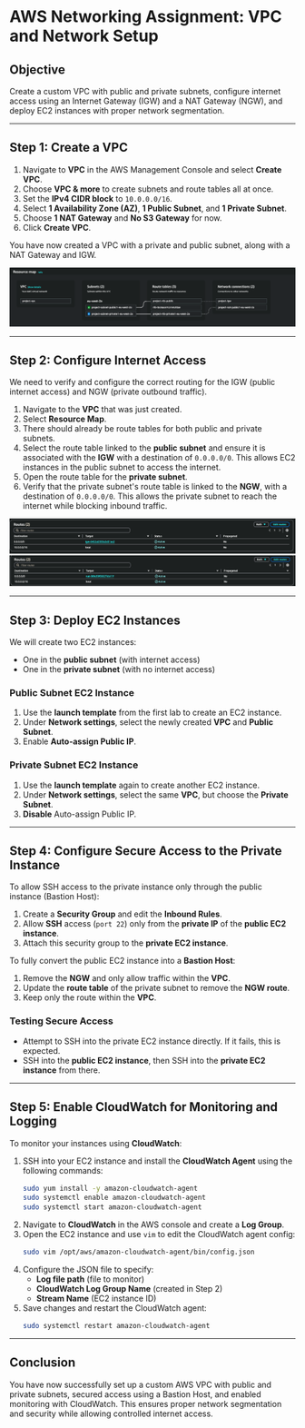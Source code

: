 # AWS Networking Assignment: VPC and Network Setup

## Objective
Create a custom VPC with public and private subnets, configure internet access using an Internet Gateway (IGW) and a NAT Gateway (NGW), and deploy EC2 instances with proper network segmentation.

---

## Step 1: Create a VPC
1. Navigate to **VPC** in the AWS Management Console and select **Create VPC**.
2. Choose **VPC & more** to create subnets and route tables all at once.
3. Set the **IPv4 CIDR block** to `10.0.0.0/16`.
4. Select **1 Availability Zone (AZ)**, **1 Public Subnet**, and **1 Private Subnet**.
5. Choose **1 NAT Gateway** and **No S3 Gateway** for now.
6. Click **Create VPC**.

You have now created a VPC with a private and public subnet, along with a NAT Gateway and IGW.

![Server](https://raw.githubusercontent.com/OusainouJ/DevoPS-Learning/main/AWS/images/vpc.png)

---

## Step 2: Configure Internet Access
We need to verify and configure the correct routing for the IGW (public internet access) and NGW (private outbound traffic).

1. Navigate to the **VPC** that was just created.
2. Select **Resource Map**.
3. There should already be route tables for both public and private subnets.
4. Select the route table linked to the **public subnet** and ensure it is associated with the **IGW** with a destination of `0.0.0.0/0`. This allows EC2 instances in the public subnet to access the internet.
5. Open the route table for the **private subnet**.
6. Verify that the private subnet's route table is linked to the **NGW**, with a destination of `0.0.0.0/0`. This allows the private subnet to reach the internet while blocking inbound traffic.

![Server](https://raw.githubusercontent.com/OusainouJ/DevoPS-Learning/main/AWS/images/public.png)
![Server](https://raw.githubusercontent.com/OusainouJ/DevoPS-Learning/main/AWS/images/private.png)

---

## Step 3: Deploy EC2 Instances
We will create two EC2 instances:
- One in the **public subnet** (with internet access)
- One in the **private subnet** (with no internet access)

### Public Subnet EC2 Instance
1. Use the **launch template** from the first lab to create an EC2 instance.
2. Under **Network settings**, select the newly created **VPC** and **Public Subnet**.
3. Enable **Auto-assign Public IP**.

### Private Subnet EC2 Instance
1. Use the **launch template** again to create another EC2 instance.
2. Under **Network settings**, select the same **VPC**, but choose the **Private Subnet**.
3. **Disable** Auto-assign Public IP.

---

## Step 4: Configure Secure Access to the Private Instance
To allow SSH access to the private instance only through the public instance (Bastion Host):

1. Create a **Security Group** and edit the **Inbound Rules**.
2. Allow **SSH** access (`port 22`) only from the **private IP** of the **public EC2 instance**.
3. Attach this security group to the **private EC2 instance**.

To fully convert the public EC2 instance into a **Bastion Host**:

1. Remove the **NGW** and only allow traffic within the **VPC**.
2. Update the **route table** of the private subnet to remove the **NGW route**.
3. Keep only the route within the **VPC**.

### Testing Secure Access
- Attempt to SSH into the private EC2 instance directly. If it fails, this is expected.
- SSH into the **public EC2 instance**, then SSH into the **private EC2 instance** from there.

---

## Step 5: Enable CloudWatch for Monitoring and Logging
To monitor your instances using **CloudWatch**:

1. SSH into your EC2 instance and install the **CloudWatch Agent** using the following commands:
   ```sh
   sudo yum install -y amazon-cloudwatch-agent
   sudo systemctl enable amazon-cloudwatch-agent
   sudo systemctl start amazon-cloudwatch-agent
   ```
2. Navigate to **CloudWatch** in the AWS console and create a **Log Group**.
3. Open the EC2 instance and use `vim` to edit the CloudWatch agent config:
   ```sh
   sudo vim /opt/aws/amazon-cloudwatch-agent/bin/config.json
   ```
4. Configure the JSON file to specify:
   - **Log file path** (file to monitor)
   - **CloudWatch Log Group Name** (created in Step 2)
   - **Stream Name** (EC2 instance ID)
5. Save changes and restart the CloudWatch agent:
   ```sh
   sudo systemctl restart amazon-cloudwatch-agent
   ```

---

## Conclusion
You have now successfully set up a custom AWS VPC with public and private subnets, secured access using a Bastion Host, and enabled monitoring with CloudWatch. This ensures proper network segmentation and security while allowing controlled internet access.

